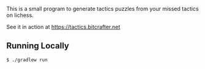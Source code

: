 This is a small program to generate tactics puzzles from your missed tactics on
lichess.

See it in action at https://tactics.bitcrafter.net

Running Locally
---------------

    $ ./gradlew run
